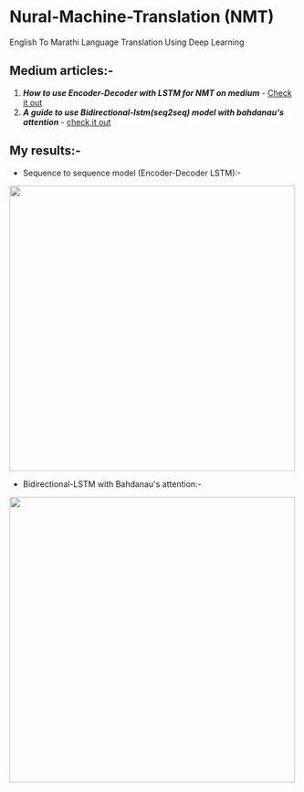 # Nural-Machine-Translation (NMT)
English To Marathi Language Translation Using Deep Learning


## Medium articles:-
1) ***How to use Encoder-Decoder with LSTM for NMT on medium*** - [Check it out](https://adityashirsath.medium.com/neural-machine-translation-using-sequence-to-sequence-model-164a5905bcd7)
2)  ***A guide to use Bidirectional-lstm(seq2seq) model with bahdanau's attention*** - [check it out](https://adityashirsath.medium.com/neural-machine-translation-using-seq2seq-model-with-attention-9faea357d70b)

## My results:-

* Sequence to sequence model (Encoder-Decoder LSTM):-
<img src="https://user-images.githubusercontent.com/75840165/122190711-b1a65a00-ceaf-11eb-9dc7-2b17d6b2825b.jpg" height=500 width=500 />

* Bidirectional-LSTM with Bahdanau's attention:-
<img src="https://user-images.githubusercontent.com/75840165/122190719-b3701d80-ceaf-11eb-9cf2-f2e0ae60d85c.jpg" height=500 width=500 />
